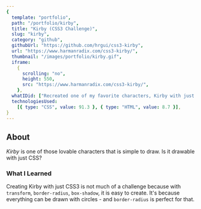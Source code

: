 ```yaml
---
{
  template: "portfolio",
  path: "/portfolio/kirby",
  title: "Kirby (CSS3 Challenge)",
  slug: "kirby",
  category: "github",
  githubUrl: "https://github.com/hrgui/css3-kirby",
  url: "https://www.harmanradix.com/css3-kirby/",
  thumbnail: "/images/portfolio/kirby.gif",
  iframe:
    {
      scrolling: "no",
      height: 550,
      src: "https://www.harmanradix.com/css3-kirby/",
    },
  whatIDid: ["Recreated one of my favorite characters, Kirby with just CSS"],
  technologiesUsed:
    [{ type: "CSS", value: 91.3 }, { type: "HTML", value: 8.7 }],
}
---
```


## About

_Kirby_ is one of those lovable characters that is simple to draw. Is it drawable with just CSS?

### What I Learned

Creating Kirby with just CSS3 is not much of a challenge because with `transform`, `border-radius`, `box-shadow`, it is easy to create. It's because everything can be drawn with circles - and `border-radius` is perfect for that.
